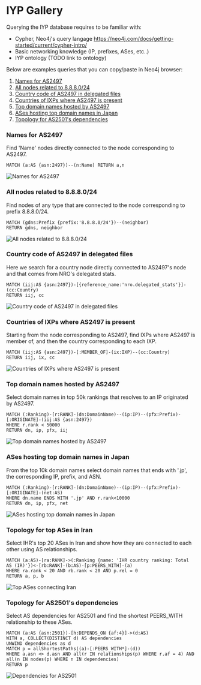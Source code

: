 # IYP Gallery

Querying the IYP database requires to be familiar with:
- Cypher, Neo4j's query langage https://neo4j.com/docs/getting-started/current/cypher-intro/
- Basic networking knowledge (IP, prefixes, ASes, etc..)
- IYP ontology (TODO link to ontology)

Below are examples queries that you can copy/paste in Neo4j browser:
1. [Names for AS2497](#names-for-as2497)
2. [All nodes related to 8.8.8.0/24](#all-nodes-related-to-888024)
3. [Country code of AS2497 in delegated files](#country-code-of-as2497-in-delegated-files)
4. [Countries of IXPs where AS2497 is present](#countries-of-ixps-where-as2497-is-present)
5. [Top domain names hosted by AS2497](#top-domain-names-hosted-by-as2497)
6. [ASes hosting top domain names in Japan](#ases-hosting-top-domain-names-in-japan)
7. [Topology for AS2501's dependencies](#topology-for-as2501s-dependencies)


### Names for AS2497
Find 'Name' nodes directly connected to the node corresponding to AS2497.
```cypher
MATCH (a:AS {asn:2497})--(n:Name) RETURN a,n
```
![Names for AS2497](/documentation/assets/gallery/as2497names.svg)


### All nodes related to 8.8.8.0/24
Find nodes of any type that are connected to the node corresponding to prefix 
8.8.8.0/24.
```cypher
MATCH (gdns:Prefix {prefix:'8.8.8.0/24'})--(neighbor)
RETURN gdns, neighbor
```
![All nodes related to 8.8.8.0/24](/documentation/assets/gallery/prefixAllRelated.svg)


### Country code of AS2497 in delegated files
Here we search for a country node directly connected to AS2497's node and that
comes from NRO's delegated stats.
```cypher
MATCH (iij:AS {asn:2497})-[{reference_name:'nro.delegated_stats'}]-(cc:Country)
RETURN iij, cc
```
![Country code of AS2497 in delegated files](/documentation/assets/gallery/as2497country.svg)


### Countries of IXPs where AS2497 is present
Starting from the node corresponding to AS2497, find IXPs where AS2497 is member
of, and then the country corresponding to each IXP.
```cypher
MATCH (iij:AS {asn:2497})-[:MEMBER_OF]-(ix:IXP)--(cc:Country)
RETURN iij, ix, cc
```
![Countries of IXPs where AS2497 is present](/documentation/assets/gallery/as2497ixpCountry.svg)


### Top domain names hosted by AS2497
Select domain names in top 50k rankings that resolves to an IP originated by
AS2497.
```cypher
MATCH (:Ranking)-[r:RANK]-(dn:DomainName)--(ip:IP)--(pfx:Prefix)-[:ORIGINATE]-(iij:AS {asn:2497})
WHERE r.rank < 50000
RETURN dn, ip, pfx, iij
```
![Top domain names hosted by AS2497](/documentation/assets/gallery/as2497domainNames.svg)


### ASes hosting top domain names in Japan
From the top 10k domain names select domain names that ends with '.jp', the
corresponding IP, prefix, and ASN.
```cypher
MATCH (:Ranking)-[r:RANK]-(dn:DomainName)--(ip:IP)--(pfx:Prefix)-[:ORIGINATE]-(net:AS)
WHERE dn.name ENDS WITH '.jp' AND r.rank<10000
RETURN dn, ip, pfx, net
```
![ASes hosting top domain names in Japan](/documentation/assets/gallery/top10kJapanAS.svg)

### Topology for top ASes in Iran
Select IHR's top 20 ASes in Iran and show how they are connected to each other using AS relationships.
```cypher
MATCH (a:AS)-[ra:RANK]->(:Ranking {name: 'IHR country ranking: Total AS (IR)'})<-[rb:RANK]-(b:AS)-[p:PEERS_WITH]-(a)
WHERE ra.rank < 20 AND rb.rank < 20 AND p.rel = 0
RETURN a, p, b
```
![Top ASes connecting Iran](/documentation/assets/gallery/top20IranAS.svg)

### Topology for AS2501's dependencies
Select AS dependencies for AS2501 and find the shortest PEERS_WITH relationship to these ASes.
```cypher
MATCH (a:AS {asn:2501})-[h:DEPENDS_ON {af:4}]->(d:AS)
WITH a, COLLECT(DISTINCT d) AS dependencies
UNWIND dependencies as d
MATCH p = allShortestPaths((a)-[:PEERS_WITH*]-(d))
WHERE a.asn <> d.asn AND all(r IN relationships(p) WHERE r.af = 4) AND all(n IN nodes(p) WHERE n IN dependencies)
RETURN p
```
![Dependencies for AS2501](/documentation/assets/gallery/as2501dependencies.svg)
